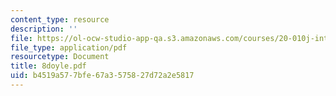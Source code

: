 ```yaml
---
content_type: resource
description: ''
file: https://ol-ocw-studio-app-qa.s3.amazonaws.com/courses/20-010j-introduction-to-bioengineering-be-010j-spring-2006/b4519a577bfe67a3575827d72a2e5817_8doyle.pdf
file_type: application/pdf
resourcetype: Document
title: 8doyle.pdf
uid: b4519a57-7bfe-67a3-5758-27d72a2e5817
---
```

